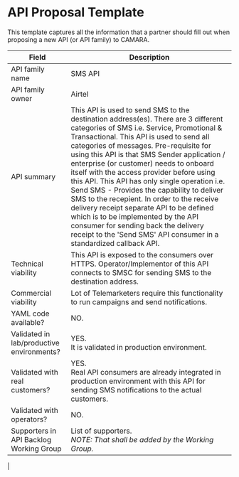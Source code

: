 # API Proposal Template
This template captures all the information that a partner should fill out when proposing a new API (or API family) to CAMARA.


| **Field** | Description | 
| ---- | ----- |
| API family name | SMS API |
| API family owner | Airtel |
| API summary | This API is used to send SMS to the destination address(es). There are 3 different categories of SMS i.e. Service, Promotional & Transactional. This API is used to send all categories of messages. Pre-requisite for using this API is that SMS Sender application / enterprise (or customer) needs to onboard itself with the access provider before using this API. This API has only single operation i.e. Send SMS - Provides the capability to deliver SMS to the recepient. In order to the receive delivery receipt separate API to be defined which is to be implemented by the API consumer for sending back the delivery receipt to the 'Send SMS' API consumer in a standardized callback API.|
| Technical viability | This API is exposed to the consumers over HTTPS. Operator/Implementor of this API connects to SMSC for sending SMS to the destination address.
| Commercial viability | Lot of Telemarketers require this functionality to run campaigns and send notifications.</em>|
| YAML code available? | NO. |
| Validated in lab/productive environments? | YES. <br>It is validated in production environment. |
| Validated with real customers? | YES. <br>Real API consumers are already integrated in production environment with this API for sending SMS notifications to the actual customers. </em> |
| Validated with operators? | NO. <br>  </em> |
| Supporters in API Backlog Working Group | List of supporters. <br><em> NOTE: That shall be added by the Working Group. </em> |
|
